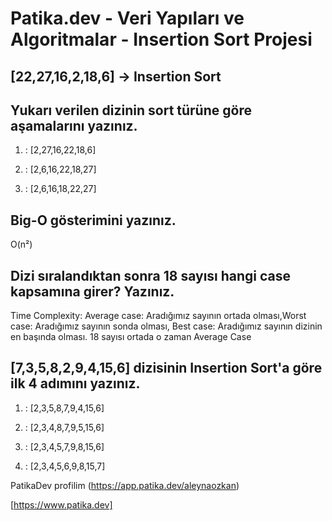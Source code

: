 # Patika.dev - Veri Yapıları ve Algoritmalar - Insertion Sort Projesi

## [22,27,16,2,18,6] -> Insertion Sort

## Yukarı verilen dizinin sort türüne göre aşamalarını yazınız.

1. : [2,27,16,22,18,6] 

2. : [2,6,16,22,18,27]

3. : [2,6,16,18,22,27]

## Big-O gösterimini yazınız.
O(n²)

## Dizi sıralandıktan sonra 18 sayısı hangi case kapsamına girer? Yazınız.
Time Complexity: Average case: Aradığımız sayının ortada olması,Worst case: Aradığımız sayının sonda olması, Best case: Aradığımız sayının dizinin en başında olması.
18 sayısı ortada o zaman Average Case

## [7,3,5,8,2,9,4,15,6] dizisinin Insertion Sort'a göre ilk 4 adımını yazınız.

1. : [2,3,5,8,7,9,4,15,6]

2. : [2,3,4,8,7,9,5,15,6]

3. : [2,3,4,5,7,9,8,15,6]

4. : [2,3,4,5,6,9,8,15,7]

PatikaDev profilim
(https://app.patika.dev/aleynaozkan)

[https://www.patika.dev]




